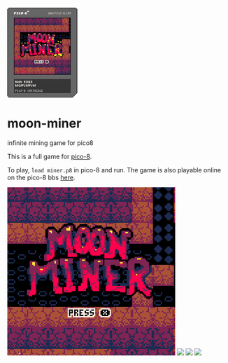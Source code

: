 ![](./miner.p8.png)

# moon-miner

infinite mining game for pico8 

This is a full game for [pico-8](https://www.lexaloffle.com/pico-8.php).

To play, `load miner.p8` in pico-8 and run. The game is also playable online on the pico-8 bbs [here](https://www.lexaloffle.com/bbs/?tid=39272).

![](./img/PICO-8_0.gif)
![](./img/PICO-8_1.gif)
![](./img/PICO-8_2.gif)
![](./img/PICO-8_3.gif)
